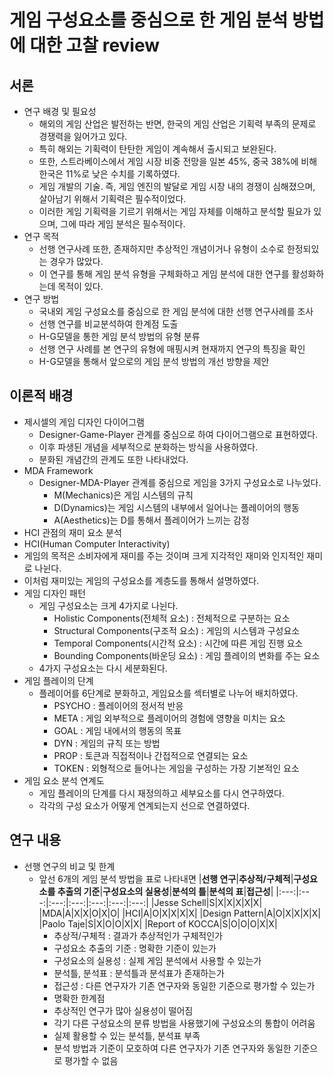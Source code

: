 # 게임 구성요소를 중심으로 한 게임 분석 방법에 대한 고찰 review

## 서론
- 연구 배경 및 필요성
  - 해외의 게임 산업은 발전하는 반면, 한국의 게임 산업은 기획력 부족의 문제로 경쟁력을 잃어가고 있다.
  - 특히 해외는 기획력이 탄탄한 게임이 계속해서 출시되고 보완된다.
  - 또한, 스트라베이스에서 게임 시장 비중 전망을 일본 45%, 중국 38%에 비해 한국은 11%로 낮은 수치를 기록하였다.
  - 게임 개발의 기술. 즉, 게임 엔진의 발달로 게임 시장 내의 경쟁이 심해졌으며, 살아남기 위해서 기획력은 필수적이었다.
  - 이러한 게임 기획력을 기르기 위해서는 게임 자체를 이해하고 분석할 필요가 있으며, 그에 따라 게임 분석은 필수적이다.
- 연구 목적
  - 선행 연구사례 또한, 존재하지만 추상적인 개념이거나 유형이 소수로 한정되있는 경우가 많았다.
  - 이 연구를 통해 게임 분석 유형을 구체화하고 게임 분석에 대한 연구를 활성화하는데 목적이 있다.
- 연구 방법
  - 국내외 게임 구성요소를 중심으로 한 게임 분석에 대한 선행 연구사례를 조사
  - 선행 연구를 비교분석하여 한계점 도출
  - H-G모델을 통한 게임 분석 방법의 유형 분류
  - 선행 연구 사례를 본 연구의 유형에 매핑시켜 현재까지 연구의 특징을 확인
  - H-G모델을 통해서 앞으로의 게임 분석 방법의 개선 방향을 제안
  
## 이론적 배경
- 제시셀의 게임 디자인 다이어그램
  - Designer-Game-Player 관계를 중심으로 하여 다이어그램으로 표현하였다.
  - 이후 파생된 개념을 세부적으로 분화하는 방식을 사용하였다.
  - 분화된 개념간의 관계도 또한 나타내었다.
- MDA Framework
  - Designer-MDA-Player 관계를 중심으로 게임을 3가지 구성요소로 나누었다.
    - M(Mechanics)은 게임 시스템의 규칙
    - D(Dynamics)는 게임 시스템의 내부에서 일어나는 플레이어의 행동
    - A(Aesthetics)는 D를 통해서 플레이어가 느끼는 감정
 - HCI 관점의 재미 요소 분석
  - HCI(Human Computer Interactivity)
  - 게임의 목적은 소비자에게 재미를 주는 것이며 크게 지각적인 재미와 인지적인 재미로 나뉜다.
  - 이처럼 재미있는 게임의 구성요소를 계층도를 통해서 설명하였다.
- 게임 디자인 패턴
  - 게임 구성요소는 크게 4가지로 나뉜다.
    - Holistic Components(전체적 요소) : 전체적으로 구분하는 요소
    - Structural Components(구조적 요소) : 게임의 시스템과 구성요소
    - Temporal Components(시간적 요소) : 시간에 따른 게임 진행 요소
    - Bounding Components(바운딩 요소) : 게임 플레이의 변화를 주는 요소
  - 4가지 구성요소는 다시 세분화된다.
- 게임 플레이의 단계
  - 플레이어를 6단계로 분화하고, 게임요소를 섹터별로 나누어 배치하였다.
    - PSYCHO : 플레이어의 정서적 반응
    - META : 게임 외부적으로 플레이어의 경험에 영향을 미치는 요소
    - GOAL : 게임 내에서의 행동의 목표
    - DYN : 게임의 규칙 또는 방법
    - PROP : 토큰과 직접적이나 간접적으로 연결되는 요소
    - TOKEN : 외형적으로 들어나는 게임을 구성하는 가장 기본적인 요소
- 게임 요소 분석 연계도
  - 게임 플레이의 단계를 다시 재정의하고 세부요소를 다시 연구하였다.
  - 각각의 구성 요소가 어떻게 연계되는지 선으로 연결하였다.
  
## 연구 내용
- 선행 연구의 비교 및 한계
  - 앞선 6개의 게임 분석 방법을 표로 나타내면
|**선행 연구**|**추상적/구체적**|**구성요소를 추출의 기준**|**구성요소의 실용성**|**분석의 틀**|**분석의 표**|**접근성**|
|:---:|:---:|:---:|:---:|:---:|:---:|:---:|
|Jesse Schell|S|X|X|X|X|X|
|MDA|A|X|X|O|X|O|
|HCI|A|O|X|X|X|X|
|Design Pattern|A|O|X|X|X|X|
|Paolo Taje|S|X|O|O|X|X|
|Report of KOCCA|S|O|O|O|X|X|
    - 추상적/구체적 : 결과가 추상적인가 구체적인가
    - 구성요소 추출의 기준 : 명확한 기준이 있는가
    - 구성요소의 실용성 : 실제 게임 분석에서 사용할 수 있는가
    - 분석틀, 분석표 : 분석틀과 분석표가 존재하는가
    - 접근성 : 다른 연구자가 기존 연구자와 동일한 기준으로 평가할 수 있는가
    - 명확한 한계점
    - 추상적인 연구가 많아 실용성이 떨어짐
    - 각기 다른 구성요소의 분류 방법을 사용했기에 구성요소의 통합이 어려움
    - 실제 활용할 수 있는 분석틀, 분석표 부족
    - 분석 방법과 기준이 모호하여 다른 연구자가 기존 연구자와 동일한 기준으로 평가할 수 없음
  
  
  
  
  
  
  
  
  
  
  
  
  
  
  
  
 
